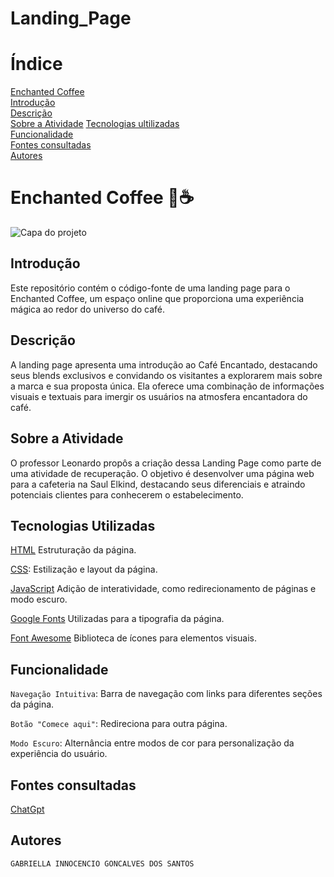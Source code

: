 # Landing_Page
# Índice

[Enchanted Coffee](#enchanted-coffee)  
[Introdução](#introdu%C3%A7%C3%A3o)  
[Descrição](#descri%C3%A7%C3%A3o)  
[Sobre a Atividade](#sobre-a-atividade)
[Tecnologias ultilizadas ](#tecnologias-utilizadas)  
[Funcionalidade](#funcionalidade)  
[Fontes consultadas ](#fontes-consultadas)   
[Autores](#autores)  

#  Enchanted Coffee 🌟☕

![Capa do projeto]()

## Introdução 
Este repositório contém o código-fonte de uma landing page para o Enchanted Coffee, um espaço online que proporciona uma experiência mágica ao redor do universo do café.

## Descrição
A landing page apresenta uma introdução ao Café Encantado, destacando seus blends exclusivos e convidando os visitantes a explorarem mais sobre a marca e sua proposta única. Ela oferece uma combinação de informações visuais e textuais para imergir os usuários na atmosfera encantadora do café.

## Sobre a Atividade

O professor Leonardo propôs a criação dessa Landing Page como parte de uma atividade de recuperação. O objetivo é desenvolver uma página web para a cafeteria na Saul Elkind, destacando seus diferenciais e atraindo potenciais clientes para conhecerem o estabelecimento.

## Tecnologias Utilizadas

[HTML](https://developer.mozilla.org/pt-BR/docs/Web/HTML) Estruturação da página.

[CSS](https://developer.mozilla.org/pt-BR/docs/Web/JavaScript): Estilização e layout da página.

[JavaScript](https://developer.mozilla.org/pt-BR/docs/Web/JavaScript) Adição de interatividade, 
como redirecionamento de páginas e modo escuro.

[Google Fonts](https://fonts.google.com/) Utilizadas para a tipografia da página.

[Font Awesome](https://fontawesome.com/) Biblioteca de ícones para elementos visuais.

## Funcionalidade 
``Navegação Intuitiva``: Barra de navegação com links para diferentes seções da página.

``Botão "Comece aqui"``: Redireciona para outra página.

``Modo Escuro``: Alternância entre modos de cor para personalização da experiência do usuário.

## Fontes consultadas 
[ChatGpt](https://chat.openai.com/)

## Autores 
``GABRIELLA INNOCENCIO GONCALVES DOS SANTOS``
